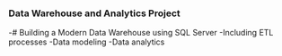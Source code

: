 ### Data Warehouse and Analytics Project
-# Building a Modern Data Warehouse using SQL Server
  -Including ETL processes
  -Data modeling
  -Data analytics
